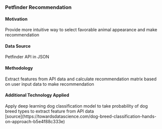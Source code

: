 <h3>Petfinder Recommendation</h3>
<p>
  <h4>Motivation</h4>
  Provide more intuitive way to select favorable animal appearance and make recommendation
</p>

<h4>Data Source</h4>
<p>Petfinder API in JSON</p>

<h4>Methodology</h4>
<p>
  Extract features from API data and calculate recommendation matrix based on user input data
  to make recommendation
</p>

<h4>Additional Technology Applied</h4>
<p>
  Apply deep learning dog classification model to take probability of dog breed types to extract feature from API data
  <br>
  [source](https://towardsdatascience.com/dog-breed-classification-hands-on-approach-b5e4f88c333e)
</p>
